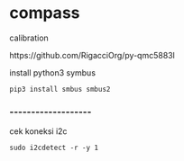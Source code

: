# compass
<p>calibration</p>
<link>https://github.com/RigacciOrg/py-qmc5883l</link>
<p>install python3 symbus</p>
<code>pip3 install smbus smbus2</code>
<h3>-------------------</h3>
<p>cek koneksi i2c</p>
<code>sudo i2cdetect -r -y 1</code>

